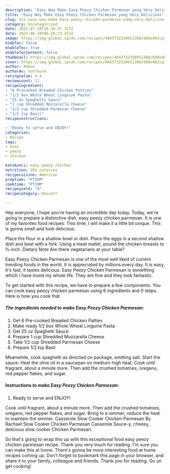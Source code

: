 ```yaml
---
description: "Easy Way Make Easy Peezy Chicken Parmesan yang Very Delicious"
title: "Easy Way Make Easy Peezy Chicken Parmesan yang Very Delicious"
slug: 411-easy-way-make-easy-peezy-chicken-parmesan-yang-very-delicious
category: Uncategorized
date: 2022-07-10T14:39:37.317Z
date: 2023-06-10T06:26:23.472Z
image: https://img-global.cpcdn.com/recipes/4843732320911360/680x482cq70/easy-peezy-chicken-parmesan-recipe-main-photo.jpg
hideToc: false
enableToc: true
enableTocContent: false
thumbnail: https://img-global.cpcdn.com/recipes/4843732320911360/680x482cq70/easy-peezy-chicken-parmesan-recipe-main-photo.jpg
cover: https://img-global.cpcdn.com/recipes/4843732320911360/680x482cq70/easy-peezy-chicken-parmesan-recipe-main-photo.jpg
author: Admin
authorAv: notfound
ratingvalue: 4.4
reviewcount: 11
recipeingredient:
- "6 Precooked Breaded Chicken Patties"
- "1/2 box Whole Wheat Linguine Pasta"
- "25 oz Spaghetti Sauce"
- "1 cup Shredded Mozzarella Cheese"
- "1/2 cup Shredded Parmesan Cheese"
- "1/2 tsp Basil"
recipeinstructions:

- "Ready to serve and ENJOY!"
categories:
- Recipe
tags:
- easy
- peezy
- chicken

katakunci: easy peezy chicken 
nutrition: 201 calories
recipecuisine: American
preptime: "PT35M"
cooktime: "PT39M"
recipeyield: "4"
recipecategory: Dessert

---
```



Hey everyone, I hope you're having an incredible day today. Today, we're going to prepare a distinctive dish, easy peezy chicken parmesan. It is one of my favorites food recipes. This time, I will make it a little bit unique. This is gonna smell and look delicious.

Place the flour in a shallow bowl or dish. Place the eggs in a second shallow dish and beat with a fork. Using a meat mallet, pound the chicken breasts to ½-inch. Dietary Note Are there vegetarians at your table?

Easy Peezy Chicken Parmesan is one of the most well liked of current trending foods in the world. It is appreciated by millions every day. It is easy, it's fast, it tastes delicious. Easy Peezy Chicken Parmesan is something which I have loved my whole life. They are fine and they look fantastic.


To get started with this recipe, we have to prepare a few components. You can cook easy peezy chicken parmesan using 6 ingredients and 0 steps. Here is how you cook that.

<!--inarticleads1-->

##### The ingredients needed to make Easy Peezy Chicken Parmesan:

1. Get 6 Pre-cooked Breaded Chicken Patties
1. Make ready 1/2 box Whole Wheat Linguine Pasta
1. Get 25 oz Spaghetti Sauce
1. Prepare 1 cup Shredded Mozzarella Cheese
1. Take 1/2 cup Shredded Parmesan Cheese
1. Prepare 1/2 tsp Basil


Meanwhile, cook spaghetti as directed on package, omitting salt. Start the sauce: Heat the olive oil in a saucepan on medium-high heat. Cook until fragrant, about a minute more. Then add the crushed tomatoes, oregano, red pepper flakes, and sugar. 

<!--inarticleads2-->

##### Instructions to make Easy Peezy Chicken Parmesan:


1. Ready to serve and ENJOY!

Cook until fragrant, about a minute more. Then add the crushed tomatoes, oregano, red pepper flakes, and sugar. Bring to a simmer; reduce the heat to maintain the simmer. Casserole Slow Cooker Chicken Parmesan By Rachael Slow Cooker Chicken Parmesan Casserole Sauce-y, cheesy, delicious slow cooker Chicken Parmesan. 

So that's going to wrap this up with this exceptional food easy peezy chicken parmesan recipe. Thank you very much for reading. I'm sure you can make this at home. There's gonna be more interesting food at home recipes coming up. Don't forget to bookmark this page in your browser, and share it to your family, colleague and friends. Thank you for reading. Go on get cooking!
